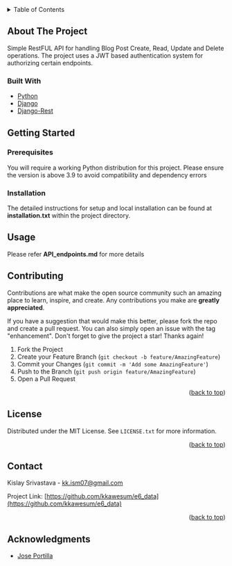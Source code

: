 
<!-- TABLE OF CONTENTS -->
<details>
  <summary>Table of Contents</summary>
  <ol>
    <li>
      <a href="#about-the-project">About The Project</a>
      <ul>
        <li><a href="#built-with">Built With</a></li>
      </ul>
    </li>
    <li>
      <a href="#getting-started">Getting Started</a>
      <ul>
        <li><a href="#prerequisites">Prerequisites</a></li>
        <li><a href="#installation">Installation</a></li>
      </ul>
    </li>
    <li><a href="#usage">Usage</a></li>
    <li><a href="#contributing">Contributing</a></li>
    <li><a href="#license">License</a></li>
    <li><a href="#contact">Contact</a></li>
    <li><a href="#acknowledgments">Acknowledgments</a></li>
  </ol>
</details>

## About The Project

Simple RestFUL API for handling Blog Post Create, Read, Update and Delete operations. The project uses a JWT based authentication system for authorizing certain endpoints.

### Built With

* [Python](https://www.python.org/)
* [Django](https://www.djangoproject.com/)
* [Django-Rest](https://www.django-rest-framework.org/)

## Getting Started



### Prerequisites

You will require a working Python distribution for this project. Please ensure the version is above 3.9 to avoid compatibility and dependency errors

### Installation
The detailed instructions for setup and local installation can be found at **installation.txt** within the project directory.

## Usage
Please refer **API_endpoints.md** for more details

## Contributing

Contributions are what make the open source community such an amazing place to learn, inspire, and create. Any contributions you make are **greatly appreciated**.

If you have a suggestion that would make this better, please fork the repo and create a pull request. You can also simply open an issue with the tag "enhancement".
Don't forget to give the project a star! Thanks again!

1. Fork the Project
2. Create your Feature Branch (`git checkout -b feature/AmazingFeature`)
3. Commit your Changes (`git commit -m 'Add some AmazingFeature'`)
4. Push to the Branch (`git push origin feature/AmazingFeature`)
5. Open a Pull Request

<p align="right">(<a href="#top">back to top</a>)</p>

<!-- LICENSE -->
## License

Distributed under the MIT License. See `LICENSE.txt` for more information.

<p align="right">(<a href="#top">back to top</a>)</p>

<!-- CONTACT -->
## Contact

Kislay Srivastava - kk.ism07@gmail.com

Project Link: [https://github.com/kkawesum/e6_data](https://github.com/kkawesum/e6_data)

<p align="right">(<a href="#top">back to top</a>)</p>

## Acknowledgments

* [Jose Portilla](https://www.udemy.com/course/python-and-django-full-stack-web-developer-bootcamp/?couponCode=OF83024F)


